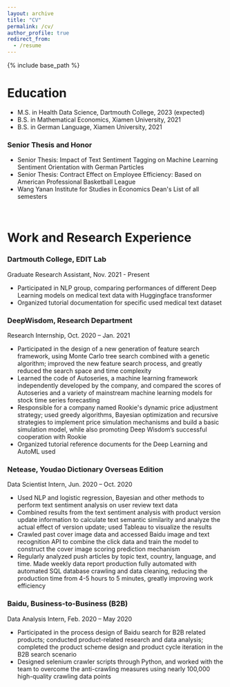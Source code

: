 ```yaml
---
layout: archive
title: "CV"
permalink: /cv/
author_profile: true
redirect_from:
  - /resume
---
```


{% include base_path %}

Education
======
* M.S. in Health Data Science, Dartmouth College, 2023 (expected)
* B.S. in Mathematical Economics, Xiamen University, 2021
* B.S. in German Language, Xiamen University, 2021
### Senior Thesis and Honor
* Senior Thesis: Impact of Text Sentiment Tagging on Machine Learning Sentiment Orientation with German Particles
* Senior Thesis: Contract Effect on Employee Efficiency: Based on American Professional Basketball League
* Wang Yanan Institute for Studies in Economics Dean's List of all semesters

&nbsp;

Work and Research Experience
======
### Dartmouth College, EDIT Lab
Graduate Research Assistant, Nov. 2021 - Present
* Participated in NLP group, comparing performances of different Deep Learning models on medical text data with Huggingface transformer
* Organized tutorial documentation for specific used medical text dataset

### DeepWisdom, Research Department
Research Internship, Oct. 2020 – Jan. 2021
* Participated in the design of a new generation of feature search framework, using Monte Carlo tree search combined with a genetic algorithm; improved the new feature search process, and greatly reduced the search space and time complexity
* Learned the code of Autoseries, a machine learning framework independently developed by the company, and compared the scores of Autoseries and a variety of mainstream machine learning models for stock time series forecasting
* Responsible for a company named Rookie's dynamic price adjustment strategy; used greedy algorithms, Bayesian optimization and recursive strategies to implement price simulation mechanisms and build a basic simulation model, while also promoting Deep Wisdom’s successful cooperation with Rookie
* Organized tutorial reference documents for the Deep Learning and AutoML used

### Netease, Youdao Dictionary Overseas Edition
Data Scientist Intern, Jun. 2020 – Oct. 2020
* Used NLP and logistic regression, Bayesian and other methods to perform text sentiment analysis on user review text data
* Combined results from the text sentiment analysis with product version update information to calculate text semantic similarity and analyze the actual effect of version update; used Tableau to visualize the results
* Crawled past cover image data and accessed Baidu image and text recognition API to combine the click data and train the model to construct the cover image scoring prediction mechanism
* Regularly analyzed push articles by topic text, country, language, and time. Made weekly data report production fully automated with automated SQL database crawling and data cleaning, reducing the production time from 4-5 hours to 5 minutes, greatly improving work efficiency

### Baidu, Business-to-Business (B2B)
Data Analysis Intern, Feb. 2020 – May 2020
* Participated in the process design of Baidu search for B2B related products; conducted product-related research and data analysis; completed the product scheme design and product cycle iteration in the B2B search scenario
* Designed selenium crawler scripts through Python, and worked with the team to overcome the anti-crawling measures using nearly 100,000 high-quality crawling data points

